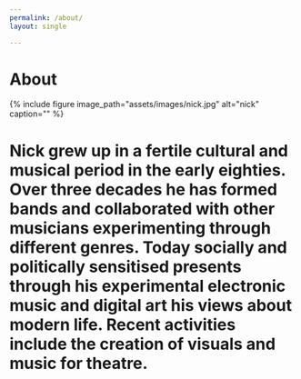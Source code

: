 ```yaml
---
permalink: /about/
layout: single

---
```

<h1>About</h1>
{% include figure image_path="assets/images/nick.jpg" alt="nick" caption="" %}

<h1>Nick grew up in a fertile cultural and musical period in the early eighties. Over three decades he has formed bands and collaborated with other musicians experimenting through different genres. Today socially and politically sensitised presents through his experimental electronic music and digital art his views about modern life. Recent activities include the creation of visuals and music for theatre.</h1>  